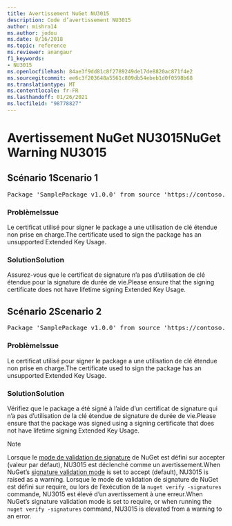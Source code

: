 ```yaml
---
title: Avertissement NuGet NU3015
description: Code d’avertissement NU3015
author: mishra14
ms.author: jodou
ms.date: 8/16/2018
ms.topic: reference
ms.reviewer: anangaur
f1_keywords:
- NU3015
ms.openlocfilehash: 84ae3f9dd81c8f2789249de17de8820ac871f4e2
ms.sourcegitcommit: ee6c3f203648a5561c809db54ebeb1d0f0598b68
ms.translationtype: MT
ms.contentlocale: fr-FR
ms.lasthandoff: 01/26/2021
ms.locfileid: "98778827"
---
```

# <a name="nuget-warning-nu3015"></a><span data-ttu-id="08cfa-103">Avertissement NuGet NU3015</span><span class="sxs-lookup"><span data-stu-id="08cfa-103">NuGet Warning NU3015</span></span>

## <a name="scenario-1"></a><span data-ttu-id="08cfa-104">Scénario 1</span><span class="sxs-lookup"><span data-stu-id="08cfa-104">Scenario 1</span></span>

<pre>Package 'SamplePackage v1.0.0' from source 'https://contoso.com/index.json': The lifetime signing EKU in the primary signature's certificate is not supported.</pre>

### <a name="issue"></a><span data-ttu-id="08cfa-105">Problème</span><span class="sxs-lookup"><span data-stu-id="08cfa-105">Issue</span></span>

<span data-ttu-id="08cfa-106">Le certificat utilisé pour signer le package a une utilisation de clé étendue non prise en charge.</span><span class="sxs-lookup"><span data-stu-id="08cfa-106">The certificate used to sign the package has an unsupported Extended Key Usage.</span></span>


### <a name="solution"></a><span data-ttu-id="08cfa-107">Solution</span><span class="sxs-lookup"><span data-stu-id="08cfa-107">Solution</span></span>

<span data-ttu-id="08cfa-108">Assurez-vous que le certificat de signature n’a pas d’utilisation de clé étendue pour la signature de durée de vie.</span><span class="sxs-lookup"><span data-stu-id="08cfa-108">Please ensure that the signing certificate does not have lifetime signing Extended Key Usage.</span></span>



## <a name="scenario-2"></a><span data-ttu-id="08cfa-109">Scénario 2</span><span class="sxs-lookup"><span data-stu-id="08cfa-109">Scenario 2</span></span>

<pre>Package 'SamplePackage v1.0.0' from source 'https://contoso.com/index.json': The lifetime signing EKU in the signing certificate is not supported.</pre>

### <a name="issue"></a><span data-ttu-id="08cfa-110">Problème</span><span class="sxs-lookup"><span data-stu-id="08cfa-110">Issue</span></span>

<span data-ttu-id="08cfa-111">Le certificat utilisé pour signer le package a une utilisation de clé étendue non prise en charge.</span><span class="sxs-lookup"><span data-stu-id="08cfa-111">The certificate used to sign the package has an unsupported Extended Key Usage.</span></span>


### <a name="solution"></a><span data-ttu-id="08cfa-112">Solution</span><span class="sxs-lookup"><span data-stu-id="08cfa-112">Solution</span></span>

<span data-ttu-id="08cfa-113">Vérifiez que le package a été signé à l’aide d’un certificat de signature qui n’a pas d’utilisation de la clé étendue de signature de durée de vie.</span><span class="sxs-lookup"><span data-stu-id="08cfa-113">Please ensure that the package was signed using a signing certificate that does not have lifetime signing Extended Key Usage.</span></span>


> [!Note]
> <span data-ttu-id="08cfa-114">Lorsque le [mode de validation de signature](../../consume-packages/installing-signed-packages.md#configure-package-signature-requirements) de NuGet est défini sur accepter (valeur par défaut), NU3015 est déclenché comme un avertissement.</span><span class="sxs-lookup"><span data-stu-id="08cfa-114">When NuGet’s [signature validation mode](../../consume-packages/installing-signed-packages.md#configure-package-signature-requirements) is set to accept (default), NU3015 is raised as a warning.</span></span> <span data-ttu-id="08cfa-115">Lorsque le mode de validation de signature de NuGet est défini sur require, ou lors de l’exécution de la `nuget verify -signatures` commande, NU3015 est élevé d’un avertissement à une erreur.</span><span class="sxs-lookup"><span data-stu-id="08cfa-115">When NuGet’s signature validation mode is set to require, or when running the `nuget verify -signatures` command, NU3015 is elevated from a warning to an error.</span></span> 
